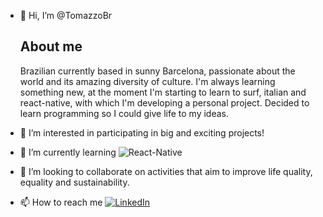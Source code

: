 - 👋 Hi, I’m @TomazzoBr

  ## About me
  
  Brazilian currently based in sunny Barcelona, passionate about the world and its amazing diversity of culture. I'm always learning something new, at the moment I'm starting to learn to surf, italian and react-native, with which I'm developing a personal project. Decided to learn programming so I could give life to my ideas.

- 👀 I’m interested in participating in big and exciting projects!
- 🌱 I’m currently learning ![React-Native](https://img.shields.io/badge/React_Native-20232A?style=for-the-badge&logo=react&logoColor=61DAFB)
- 💞️ I’m looking to collaborate on activities that aim to improve life quality, equality and sustainability.
- 📫 How to reach me [![LinkedIn](https://img.shields.io/badge/-LinkedIn-0077B5?style=for-the-badge&logo=LinkedIn&logoColor=white)](https://www.linkedin.com/in/tomazzo-antonioli/)

<!---
TomazzoBr/TomazzoBr is a ✨ special ✨ repository because its `README.md` (this file) appears on your GitHub profile.
You can click the Preview link to take a look at your changes.
--->
